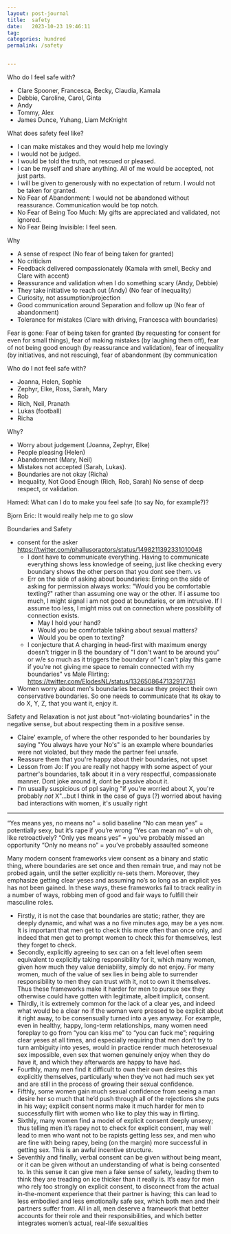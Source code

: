 ```yaml
---
layout: post-journal
title:  safety
date:   2023-10-23 19:46:11
tag: 
categories: hundred
permalink: /safety


---
```


Who do I feel safe with?

* Clare Spooner, Francesca, Becky, Claudia, Kamala
* Debbie, Caroline, Carol, Ginta
* Andy
* Tommy, Alex
* James Dunce, Yuhang, Liam McKnight



What does safety feel like?

* I can make mistakes and they would help me lovingly
* I would not be judged. 
* I would be told the truth, not rescued or pleased. 
* I can be myself and share anything. All of me would be accepted, not just parts.  
* I will be given to generously with no expectation of return. I would not be taken for granted. 
* No Fear of Abandonment: I would not be abandoned without reassurance. Communication would be top notch.
* No Fear of Being Too Much: My gifts are appreciated and validated, not ignored. 
* No Fear Being Invisible: I feel seen.


Why
* A sense of respect (No fear of being taken for granted)
* No criticism
* Feedback delivered compassionately (Kamala with smell, Becky and Clare with accent)
* Reassurance and validation when I do something scary (Andy, Debbie)
* They take initiative to reach out (Andy) (No fear of inequality)
* Curiosity, not assumption/projection
* Good communication around Separation and follow up (No fear of abandonment)
* Tolerance for mistakes (Clare with driving, Francesca with boundaries)

Fear is gone:
Fear of being taken for granted (by requesting for consent for even for small things), fear of making mistakes (by laughing them off), fear of not being good enough (by reassurance and validation), fear of inequality (by initiatives, and not rescuing), fear of abandonment (by communication


Who do I not feel safe with?

* Joanna, Helen, Sophie
* Zephyr, Elke, Ross, Sarah, Mary
* Rob
* Rich, Neil, Pranath
* Lukas (football)
* Richa

Why?
* Worry about judgement (Joanna, Zephyr, Elke)
* People pleasing (Helen)
* Abandonment (Mary, Neil)
* Mistakes not accepted (Sarah, Lukas). 
* Boundaries are not okay (Richa)
* Inequality, Not Good Enough (Rich, Rob, Sarah) No sense of deep respect, or validation. 


Hamed: What can I do to make you feel safe (to say No, for example?)?

Bjorn Eric: It would really help me to go slow

Boundaries and Safety



-  consent for the asker https://twitter.com/phallusoraptors/status/1498211392331010048
	- I dont have to communicate everything. Having to communicate everything shows less knowledge of seeing, just like checking every boundary shows the other person that you dont see them. 
	  vs
	- Err on the side of asking about boundaries: Erring on the side of asking for permission always works: "Would you be comfortable texting?" rather than assuming one way or the other. If i assume too much, I might signal i am not good at boundaries, or am intrusive. If I assume too less, I might miss out on connection where possibility of connection exists. 
		- May I hold your hand?
		- Would you be comfortable talking about sexual matters?
		- Would you be open to texting?
	- I conjecture that A charging in head-first with maximum energy doesn't trigger in B the boundary of "I don't want to be around you" or w/e so much as it triggers the boundary of "I can't play this game if you're not giving me space to remain connected with my boundaries" vs Male Flirting: https://twitter.com/ElodesNL/status/1326508647132917761
- Women worry about men's boundaries because they project their own conservative boundaries. So one needs to communicate that its okay to do X, Y, Z, that you want it, enjoy it.

Safety and Relaxation is not just about "not-violating boundaries" in the negative sense, but about respecting them in a positive sense. 
- Claire' example, of where the other responded to her boundaries by saying "You always have your No's" is an example where boundaries were not violated, but they made the partner feel unsafe. 
- Reassure them that you're happy about their boundaries, not upset
- Lesson from Jo: If you are really not happy with some aspect of your partner's boundaries, talk about it in a very respectful, compassionate manner. Dont joke around it, dont be passive about it. 
- I'm usually suspicious of ppl saying "if you're worried about X, you're probably *not* X"...but I think in the case of guys (?) worried about having bad interactions with women, it's usually right

-----

“Yes means yes, no means no” = solid baseline
“No can mean yes” = potentially sexy, but it’s rape if you’re wrong
“Yes can mean no” = uh oh, like retroactively?
“Only yes means yes” = you’ve probably missed an opportunity
“Only no means no” = you’ve probably assaulted someone

Many modern consent frameworks view consent as a binary and static thing, where boundaries are set once and then remain true, and may not be probed again, until the setter explicitly re-sets them. Moreover, they emphasize getting clear yeses and assuming no’s so long as an explicit yes has not been gained. In these ways, these frameworks fail to track reality in a number of ways, robbing men of good and fair ways to fulfill their masculine roles. 
- Firstly, it is not the case that boundaries are static; rather, they are deeply dynamic, and what was a no five minutes ago, may be a yes now. It is important that men get to check this more often than once only, and indeed that men get to prompt women to check this for themselves, lest they forget to check. 
- Secondly, explicitly agreeing to sex can on a felt level often seem equivalent to explicitly taking responsibility for it, which many women, given how much they value deniability, simply do not enjoy. For many women, much of the value of sex lies in being able to surrender responsibility to men they can trust with it, not to own it themselves. Thus these frameworks make it harder for men to pursue sex they otherwise could have gotten with legitimate, albeit implicit, consent. 
- Thirdly, it is extremely common for the lack of a clear yes, and indeed what would be a clear no if the woman were pressed to be explicit about it right away, to be consensually turned into a yes anyway. For example, even in healthy, happy, long-term relationships, many women need foreplay to go from “you can kiss me” to “you can fuck me”; requiring clear yeses at all times, and especially requiring that men don’t try to turn ambiguity into yeses, would in practice render much heterosexual sex impossible, even sex that women genuinely enjoy when they do have it, and which they afterwards are happy to have had. 
- Fourthly, many men find it difficult to own their own desires this explicitly themselves, particularly when they’ve not had much sex yet and are still in the process of growing their sexual confidence. 
- Fifthly, some women gain much sexual confidence from seeing a man desire her so much that he’d push through all of the rejections she puts in his way; explicit consent norms make it much harder for men to successfully flirt with women who like to play this way in flirting. 
- Sixthly, many women find a model of explicit consent deeply unsexy; thus telling men it’s rapey not to check for explicit consent, may well lead to men who want not to be rapists getting less sex, and men who are fine with being rapey, being (on the margin) more successful in getting sex. This is an awful incentive structure. 
- Seventhly and finally, verbal consent can be given without being meant, or it can be given without an understanding of what is being consented to. In this sense it can give men a fake sense of safety, leading them to think they are treading on ice thicker than it really is. It’s easy for men who rely too strongly on explicit consent, to disconnect from the actual in-the-moment experience that their partner is having; this can lead to less embodied and less emotionally safe sex, which both men and their partners suffer from. All in all, men deserve a framework that better accounts for their role and their responsibilities, and which better integrates women’s actual, real-life sexualities

